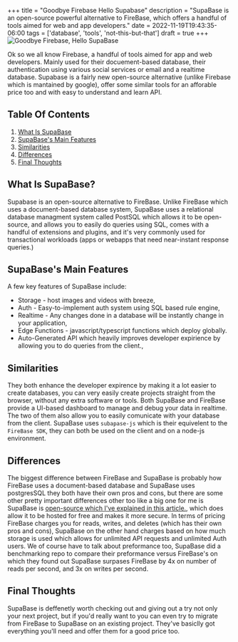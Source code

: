 +++
title = "Goodbye Firebase Hello Supabase"
description = "SupaBase is an open-source powerful alternative to FireBase, which offers a handful of tools aimed for web and app developers."
date = 2022-11-19T19:43:35-06:00
tags = ['database', 'tools', 'not-this-but-that']
draft = true
+++
![Goodbye Firebase, Hello SupaBase](https://dev-to-uploads.s3.amazonaws.com/uploads/articles/0nuxzgibxeracj74wqeb.png)

Ok so we all know Firebase, a handful of tools aimed for app and web developers. Mainly used for their docuement-based database, their authentication using various social services or email and a realtime database. Supabase is a fairly new open-source alternative (unlike Firebase which is mantained by google), offer some similar tools for an afforable price too and with easy to understand and learn API.
<!--more-->
## Table Of Contents
1. [What Is SupaBase](#what-is-supabase)
2. [SupaBase's Main Features](#supabases-main-features)
3. [Similarities](#similarities)
4. [Differences](#differences)
5. [Final Thoughts](#final-thoughts)
 
## What Is SupaBase?
Supabase is an open-source alternative to FireBase. Unlike FireBase which uses a document-based database system, SupaBase uses a relational database managment system called PostSQL which allows it to be open-source, and allows you to easily do queries using SQL, comes with a handful of extensions and plugins, and it's very commonly used for transactional workloads (apps or webapps that need near-instant response queries.)

## SupaBase's Main Features
A few key features of SupaBase include:
* Storage - host images and videos with breeze,
* Auth - Easy-to-implement auth system using SQL based rule engine,
* Realtime - Any changes done in a database will be instantly change in your application,
* Edge Functions - javascript/typescript functions which deploy globally.
* Auto-Generated API which heavily improves developer expirience by allowing you to do queries from the client.,


## Similarities
They both enhance the developer expirence by making it a lot easier to create databases, you can very easily create projects straight from the browser, without any extra software or tools. Both SupaBase and FireBase provide a UI-based dashboard to manage and debug your data in realtime. The two of them also allow you to easily comunicate with your database from the client. SupaBase uses `subapase-js` which is their equivelent to the `FireBase SDK`, they can both be used on the client and on a node-js environment.

## Differences
The biggest difference between FireBase and SupaBase is probably how FireBase uses a document-based database and SupaBase uses postgresSQL they both have their own pros and cons, but there are some other pretty important differences other too like a big one for me is SupaBase is [open-source which I've explained in this article.](https://the-net-blog.netlify.app/post/what-is-open-source/), which does allow it to be hosted for free and makes it more secure. In terms of pricing FireBase charges you for reads, writes, and deletes (which has their own pros and cons), SupaBase on the other hand charges based on how much storage is used which allows for unlimited API requests and unlimited Auth users. We of course have to talk about preformance too, SupaBase did a benchmarking repo to compare their preformance versus FireBase's on which they found out SupaBase surpases FireBase by 4x on number of reads per second, and 3x on writes per second.

## Final Thoughts
SupaBase is deffenetly worth checking out and giving out a try not only your next project, but if you'd really want to you can even try to migrate from FireBase to SupaBase on an existing project. They've basiclly got everything you'll need and offer them for a good price too.

